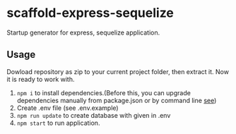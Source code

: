 # scaffold-express-sequelize

Startup generator for express, sequelize application.

## Usage

Dowload repository as zip to your current project folder, then extract it. Now it is ready to work with.

1. ``` npm i ``` to install dependencies.(Before this, you can upgrade dependencies manually from package.json or by
   command line [see]( https://flaviocopes.com/update-npm-dependencies/))
2. Create .env file (see .env.example)
3. ``` npm run update ``` to create database with given in .env
4. ``` npm start ``` to run application.


